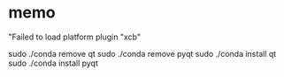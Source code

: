 # memo


"Failed to load platform plugin "xcb" 

sudo ./conda remove qt
sudo ./conda remove pyqt
sudo ./conda install qt
sudo ./conda install pyqt
